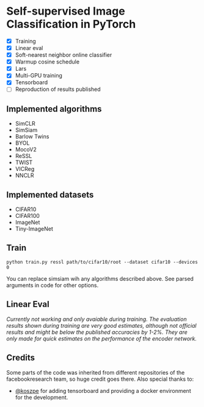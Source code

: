 # Self-supervised Image Classification in PyTorch

 - [x] Training
 - [x] Linear eval
 - [x] Soft-nearest neighbor online classifier
 - [x] Warmup cosine schedule
 - [x] Lars
 - [x] Multi-GPU training
 - [x] Tensorboard
 - [ ] Reproduction of results published

## Implemented algorithms

 * SimCLR
 * SimSiam
 * Barlow Twins
 * BYOL
 * MocoV2
 * ReSSL
 * TWIST
 * VICReg
 * NNCLR

## Implemented datasets

 * CIFAR10
 * CIFAR100
 * ImageNet
 * Tiny-ImageNet

## Train

```
python train.py ressl path/to/cifar10/root --dataset cifar10 --devices 0
```

You can replace simsiam wih any algorithms described above. See parsed arguments in code for other options.

## Linear Eval

*Currently not working and only avaiable during training. The evaluation results shown during training are very good estimates, although not official results and might be below the published accuracies by 1-2%. They are only made for quick estimates on the performance of the encoder network.*

## Credits

Some parts of the code was inherited from different repositories of the facebookresearch team, so huge credit goes there. Also special thanks to:
 - [@koszpe](https://github.com/koszpe) for adding tensorboard and providing a docker environment for the development.
